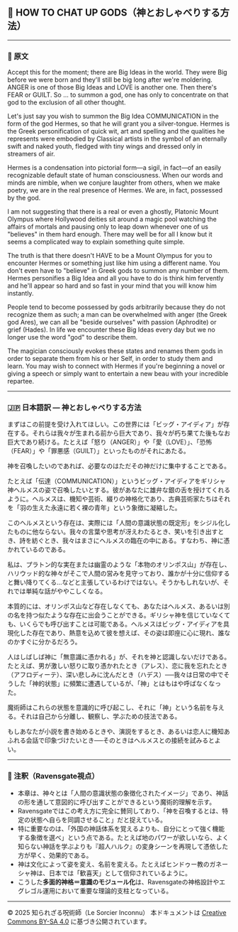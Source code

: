 ## 🧛 HOW TO CHAT UP GODS（神とおしゃべりする方法）

---

### 🧛 原文

Accept this for the moment; there are Big Ideas in the world. They were Big before we were born and they'll still be big long after we're moldering. ANGER is one of those Big Ideas and LOVE is another one. Then there's FEAR or GUILT. So ... to summon a god, one has only to concentrate on that god to the exclusion of all other thought.

Let's just say you wish to summon the Big Idea COMMUNICATION in the form of the god Hermes, so that he will grant you a silver-tongue. Hermes is the Greek personification of quick wit, art and spelling and the qualities he represents were embodied by Classical artists in the symbol of an eternally swift and naked youth, fledged with tiny wings and dressed only in streamers of air.

Hermes is a condensation into pictorial form—a sigil, in fact—of an easily recognizable default state of human consciousness. When our words and minds are nimble, when we conjure laughter from others, when we make poetry, we are in the real presence of Hermes. We are, in fact, possessed by the god.

I am not suggesting that there is a real or even a ghostly, Platonic Mount Olympus where Hollywood deities sit around a magic pool watching the affairs of mortals and pausing only to leap down whenever one of us "believes" in them hard enough. There may well be for all I know but it seems a complicated way to explain something quite simple.

The truth is that there doesn't HAVE to be a Mount Olympus for you to encounter Hermes or something just like him using a different name. You don't even have to "believe" in Greek gods to summon any number of them. Hermes personifies a Big Idea and all you have to do is think him fervently and he'll appear so hard and so fast in your mind that you will know him instantly.

People tend to become possessed by gods arbitrarily because they do not recognize them as such; a man can be overwhelmed with anger (the Greek god Ares), we can all be "beside ourselves" with passion (Aphrodite) or grief (Hades). In life we encounter these Big Ideas every day but we no longer use the word "god" to describe them.

The magician consciously evokes these states and renames them gods in order to separate them from his or her Self, in order to study them and learn. You may wish to connect with Hermes if you're beginning a novel or giving a speech or simply want to entertain a new beau with your incredible repartee.

---

### 🇯🇵 日本語訳 — 神とおしゃべりする方法

まずはこの前提を受け入れてほしい。この世界には「ビッグ・アイディア」が存在する。それらは我々が生まれる前から巨大であり、我々が朽ち果てた後もなお巨大であり続ける。たとえば「怒り（ANGER）」や「愛（LOVE）」、「恐怖（FEAR）」や「罪悪感（GUILT）」といったものがそれにあたる。

神を召喚したいのであれば、必要なのはただその神だけに集中することである。

たとえば「伝達（COMMUNICATION）」というビッグ・アイディアをギリシャ神ヘルメスの姿で召喚したいとする。彼があなたに雄弁な銀の舌を授けてくれるように。ヘルメスは、機知や芸術、綴りの神格化であり、古典芸術家たちはそれを「羽の生えた永遠に若く裸の青年」という象徴に凝縮した。

このヘルメスという存在は、実際には「人間の意識状態の既定形」をシジル化したものに他ならない。我々の言葉や思考が冴えわたるとき、笑いを引き出すとき、詩を紡ぐとき、我々はまさにヘルメスの臨在の中にある。すなわち、神に憑かれているのである。

私は、プラトン的な実在または幽霊のような「本物のオリンポス山」が存在し、ハリウッド的な神々がそこで人間の営みを見守っており、誰かが十分に信仰すると舞い降りてくる…などと主張しているわけではない。そうかもしれないが、それでは単純な話がややこしくなる。

本質的には、オリンポス山など存在しなくても、あなたはヘルメス、あるいは別の名を持つ似たような存在に出会うことができる。ギリシャ神を信じていなくても、いくらでも呼び出すことは可能である。ヘルメスはビッグ・アイディアを具現化した存在であり、熱意を込めて彼を想えば、その姿は即座に心に現れ、誰なのかすぐに分かるだろう。

人はしばしば神に「無意識に憑かれる」が、それを神と認識しないだけである。たとえば、男が激しい怒りに取り憑かれたとき（アレス）、恋に我を忘れたとき（アフロディーテ）、深い悲しみに沈んだとき（ハデス）──我々は日常の中でそうした「神的状態」に頻繁に遭遇しているが、「神」とはもはや呼ばなくなった。

魔術師はこれらの状態を意識的に呼び起こし、それに「神」という名前を与える。それは自己から分離し、観察し、学ぶための技法である。

もしあなたが小説を書き始めるときや、演説をするとき、あるいは恋人に機知あふれる会話で印象づけたいとき──そのときはヘルメスとの接続を試みるとよい。

---

### 🐌 注釈（Ravensgate視点）

- 本章は、神々とは「人間の意識状態の象徴化されたイメージ」であり、神話の形を通して意図的に呼び出すことができるという魔術的理解を示す。
- Ravensgateではこの考え方に完全に賛同しており、「神を召喚するとは、特定の状態へ自らを同調させること」だと捉えている。
- 特に重要なのは、「外国の神話体系を覚えるよりも、自分にとって強く機能する象徴を選べ」という点である。たとえば地のパワーが欲しいなら、よく知らない神話を学ぶよりも『超人ハルク』の変身シーンを再現して憑依した方が早く、効果的である。
- 神は文化によって姿を変え、名前を変える。たとえばヒンドゥー教のガネーシャ神は、日本では「歓喜天」として信仰されているように。
- こうした**多面的神格＝意識のモジュール化**は、Ravensgateの神格設計やエグレゴル運用において重要な理論的支柱となっている。

---

© 2025 知られざる呪術師（Le Sorcier Inconnu） 
本ドキュメントは [Creative Commons BY-SA 4.0](https://creativecommons.org/licenses/by-sa/4.0/deed.ja) に基づき公開されています。
